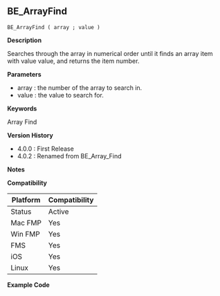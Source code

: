 ## BE_ArrayFind

    BE_ArrayFind ( array ; value )

**Description**  

Searches through the array in numerical order until it finds an array item with value value, and returns the item number.

**Parameters**

* array : the number of the array to search in.
* value : the value to search for.

**Keywords**  

Array Find

**Version History**

* 4.0.0 : First Release
* 4.0.2 : Renamed from BE_Array_Find

**Notes**



**Compatibility** 

| Platform | Compatibility |
|-----------|-----------|
| Status | Active |  
| Mac FMP | Yes  |  
| Win FMP | Yes  |  
| FMS | Yes  |  
| iOS | Yes  |  
| Linux | Yes  |  

**Example Code**

